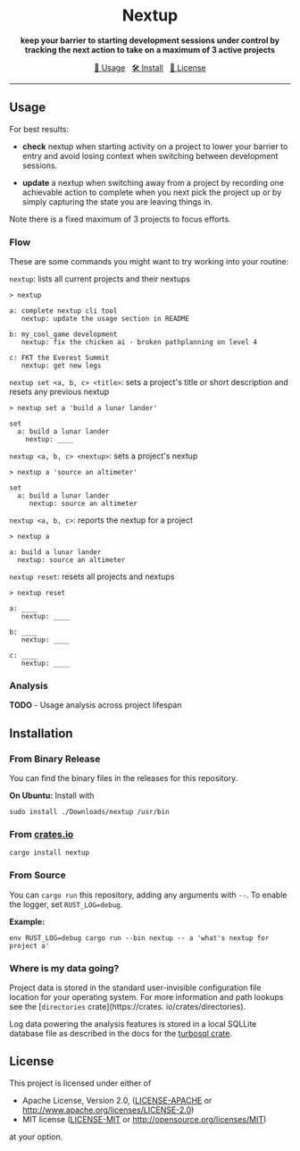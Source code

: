 <div align="center">

# Nextup

<b>keep your barrier to starting development sessions under control by tracking the next action to take on a 
maximum of 3 active projects</b>

[📑 Usage](#usage) &nbsp; [🛠️ Install](#installation) &nbsp; [📜 License](#license)
</div>

---

## Usage

For best results:

* **check** nextup when starting activity on a project to lower your barrier to entry and avoid losing context when 
  switching between development sessions.

* **update** a nextup when switching away from a project by recording one achievable action to complete 
when you next pick the project up or by simply capturing the state you are leaving things in.

Note there is a fixed maximum of 3 projects to focus efforts.

### Flow

These are some commands you might want to try working into your routine:

`nextup`: lists all current projects and their nextups

```
> nextup

a: complete nextup cli tool
   nextup: update the usage section in README
  
b: my_cool_game development
   nextup: fix the chicken ai - broken pathplanning on level 4

c: FKT the Everest Summit
   nextup: get new legs
```

`nextup set <a, b, c> <title>`: sets a project's title or short description and resets any previous nextup

```
> nextup set a 'build a lunar lander'

set
  a: build a lunar lander
    nextup: ____
```

`nextup <a, b, c> <nextup>`: sets a project's nextup

```
> nextup a 'source an altimeter'

set
  a: build a lunar lander
     nextup: source an altimeter
```

`nextup <a, b, c>`: reports the nextup for a project

```
> nextup a

a: build a lunar lander
  nextup: source an altimeter
```

`nextup reset`: resets all projects and nextups

```
> nextup reset

a: ____
   nextup: ____
  
b: ____
   nextup: ____

c: ____
   nextup: ____
```


### Analysis

**TODO** - Usage analysis across project lifespan


## Installation

### From Binary Release

You can find the binary files in the releases for this repository.

**On Ubuntu:** Install with 

    sudo install ./Downloads/nextup /usr/bin

### From [crates.io](crates.io)

    cargo install nextup

### From Source

You can `cargo run` this repository, adding any arguments with `--`.  To enable the logger, set `RUST_LOG=debug`.

**Example:**

    env RUST_LOG=debug cargo run --bin nextup -- a 'what's nextup for project a'

### Where is my data going?

Project data is stored in the standard user-invisible configuration file location for your operating 
system.  For more information and path lookups see the [`directories` crate](https://crates.
io/crates/directories). 

Log data powering the analysis features is stored in a local SQLLite database file as described in the docs for the 
[turbosql crate](https://docs.rs/turbosql/latest/turbosql/#wheres-my-data).

## License

This project is licensed under either of

 * Apache License, Version 2.0, ([LICENSE-APACHE](LICENSE-APACHE) or
   http://www.apache.org/licenses/LICENSE-2.0)
 * MIT license ([LICENSE-MIT](LICENSE-MIT) or
   http://opensource.org/licenses/MIT)

at your option.
